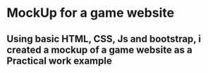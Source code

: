 # MockUp for a game website
## Using basic HTML, CSS, Js and bootstrap, i created a mockup of a game website as a Practical work example
